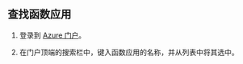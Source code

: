 ## <a name="find-your-function-app"></a>查找函数应用

1. 登录到 [Azure 门户](https://portal.azure.com/)。 

2. 在门户顶端的搜索栏中，键入函数应用的名称，并从列表中将其选中。